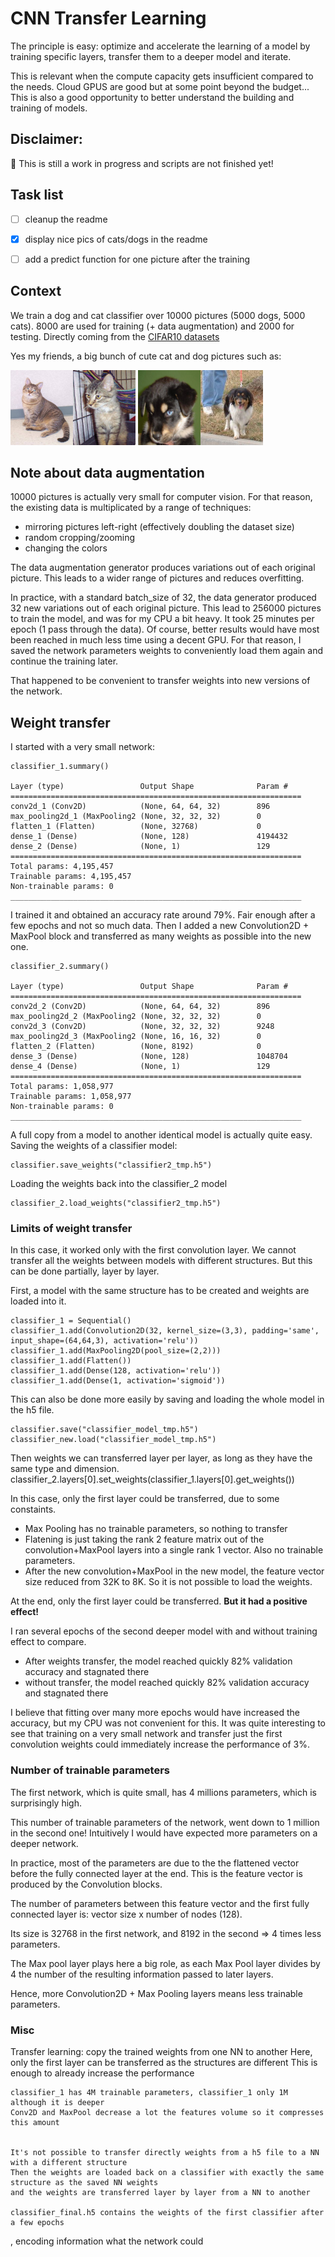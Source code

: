 # CNN Transfer Learning


The principle is easy: optimize and accelerate the learning of a model by training specific layers,
transfer them to a deeper model and iterate.

This is relevant when the compute capacity gets insufficient compared to the needs.
Cloud GPUS are good but at some point beyond the budget...
This is also a good opportunity to better understand the building and training of models.

## Disclaimer:
:construction: This is still a work in progress and scripts are not finished yet!

## Task list
- [ ] cleanup the readme
- [X] display nice pics of cats/dogs in the readme
- [ ] add a predict function for one picture after the training


## Context
We train a dog and cat classifier over 10000 pictures (5000 dogs, 5000 cats).
8000 are used for training (+ data augmentation) and 2000 for testing.
Directly coming from the [CIFAR10 datasets](https://www.cs.toronto.edu/~kriz/cifar.html)

Yes my friends, a big bunch of cute cat and dog pictures such as:

<img src="dataset/training_set/cats/cat.998.jpg" width="100" height="120"><img src="dataset/training_set/cats/cat.2.jpg" width="100" height="120">
<img src="dataset/training_set/dogs/dog.998.jpg" width="100" height="120"><img src="dataset/training_set/dogs/dog.2.jpg" width="100" height="120">

## Note about data augmentation
10000 pictures is actually very small for computer vision. For that reason, the existing data is multiplicated by a range of techniques:
- mirroring pictures left-right (effectively doubling the dataset size)
- random cropping/zooming
- changing the colors

The data augmentation generator produces variations out of each original picture.
This leads to a wider range of pictures and reduces overfitting.

In practice, with a standard batch_size of 32, the data generator produced 32 new variations out of each original picture.
This lead to 256000 pictures to train the model, and was for my CPU a bit heavy.
It took 25 minutes per epoch (1 pass through the data).
Of course, better results would have most been reached in much less time using a decent GPU.
For that reason, I saved the network parameters weights to conveniently load them again and continue the training later.

That happened to be convenient to transfer weights into new versions of the network.

## Weight transfer
I started with a very small network:

    classifier_1.summary()

    Layer (type)                 Output Shape              Param #   
    =================================================================
    conv2d_1 (Conv2D)            (None, 64, 64, 32)        896       
    max_pooling2d_1 (MaxPooling2 (None, 32, 32, 32)        0         
    flatten_1 (Flatten)          (None, 32768)             0         
    dense_1 (Dense)              (None, 128)               4194432   
    dense_2 (Dense)              (None, 1)                 129       
    =================================================================
    Total params: 4,195,457
    Trainable params: 4,195,457
    Non-trainable params: 0
    _________________________________________________________________

I trained it and obtained an accuracy rate around 79%.
Fair enough after a few epochs and not so much data.
Then I added a new Convolution2D + MaxPool block and transferred as many weights as possible into the new one.

    classifier_2.summary()

    Layer (type)                 Output Shape              Param #   
    =================================================================
    conv2d_2 (Conv2D)            (None, 64, 64, 32)        896       
    max_pooling2d_2 (MaxPooling2 (None, 32, 32, 32)        0         
    conv2d_3 (Conv2D)            (None, 32, 32, 32)        9248      
    max_pooling2d_3 (MaxPooling2 (None, 16, 16, 32)        0         
    flatten_2 (Flatten)          (None, 8192)              0         
    dense_3 (Dense)              (None, 128)               1048704   
    dense_4 (Dense)              (None, 1)                 129       
    =================================================================
    Total params: 1,058,977
    Trainable params: 1,058,977
    Non-trainable params: 0
    _________________________________________________________________

A full copy from a model to another identical model is actually quite easy.
Saving the weights of a classifier model:

    classifier.save_weights("classifier2_tmp.h5")
    
Loading the weights back into the classifier_2 model

    classifier_2.load_weights("classifier2_tmp.h5")


### Limits of weight transfer
In this case, it worked only with the first convolution layer.
We cannot transfer all the weights between models with different structures.
But this can be done partially, layer by layer.

First, a model with the same structure has to be created and weights are loaded into it.

    classifier_1 = Sequential()
    classifier_1.add(Convolution2D(32, kernel_size=(3,3), padding='same', input_shape=(64,64,3), activation='relu'))
    classifier_1.add(MaxPooling2D(pool_size=(2,2)))
    classifier_1.add(Flatten())
    classifier_1.add(Dense(128, activation='relu'))
    classifier_1.add(Dense(1, activation='sigmoid'))

This can also be done more easily by saving and loading the whole model in the h5 file.

    classifier.save("classifier_model_tmp.h5")
    classifier_new.load("classifier_model_tmp.h5")

Then weights we can transferred layer per layer, as long as they have the same type and dimension.
    classifier_2.layers[0].set_weights(classifier_1.layers[0].get_weights())

In this case, only the first layer could be transferred, due to some constaints.
- Max Pooling has no trainable parameters, so nothing to transfer
- Flatening is just taking the rank 2 feature matrix out of the convolution+MaxPool layers into a single rank 1 vector.
Also no trainable parameters.
- After the new convolution+MaxPool in the new model, the feature vector size reduced from 32K to 8K. So it is not possible to load the weights.

At the end, only the first layer could be transferred.
**But it had a positive effect!**

I ran several epochs of the second deeper model with and without training effect to compare.
- After weights transfer, the model reached quickly 82% validation accuracy and stagnated there
- without transfer, the model reached quickly 82% validation accuracy and stagnated there

I believe that fitting over many more epochs would have increased the accuracy, but my CPU was not convenient for this.
It was quite interesting to see that training on a very small network and transfer just the first convolution weights could immediately increase the performance of 3%.

### Number of trainable parameters    
The first network, which is quite small, has 4 millions parameters, which is surprisingly high.

This number of trainable parameters of the network, went down to 1 million in the second one!
Intuitively I would have expected more parameters on a deeper network.

In practice, most of the parameters are due to the the flattened vector before the fully connected layer at the end.
This is the feature vector is produced by the Convolution blocks.

The number of parameters between this feature vector and the first fully connected layer is:
vector size x number of nodes (128).

Its size is 32768 in the first network, and 8192 in the second => 4 times less parameters.

The Max pool layer plays here a big role, as each Max Pool layer divides by 4 the number of the resulting information passed to later layers.

Hence, more Convolution2D + Max Pooling layers means less trainable parameters.

### Misc
Transfer learning:
    copy the trained weights from one NN to another
    Here, only the first layer can be transferred as the structures are different
    This is enough to already increase the performance
    
    
    classifier_1 has 4M trainable parameters, classifier_1 only 1M although it is deeper
    Conv2D and MaxPool decrease a lot the features volume so it compresses this amount
    
   
    It's not possible to transfer directly weights from a h5 file to a NN with a different structure
    Then the weights are loaded back on a classifier with exactly the same structure as the saved NN weights
    and the weights are transferred layer by layer from a NN to another
    
    classifier_final.h5 contains the weights of the first classifier after a few epochs

, encoding information what the network could 
